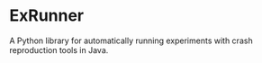 # ExRunner
A Python library for automatically running experiments with crash reproduction tools in Java.
